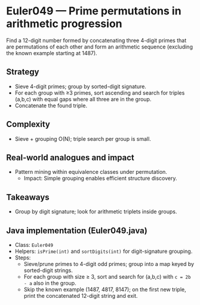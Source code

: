 # Euler049 — Prime permutations in arithmetic progression

Find a 12-digit number formed by concatenating three 4-digit primes that are permutations of each other and form an arithmetic sequence (excluding the known example starting at 1487).

## Strategy

- Sieve 4-digit primes; group by sorted-digit signature.
- For each group with ≥3 primes, sort ascending and search for triples (a,b,c) with equal gaps where all three are in the group.
- Concatenate the found triple.

## Complexity
- Sieve + grouping O(N); triple search per group is small.

## Real-world analogues and impact
- Pattern mining within equivalence classes under permutation.
  - Impact: Simple grouping enables efficient structure discovery.

## Takeaways
- Group by digit signature; look for arithmetic triplets inside groups.


## Java implementation (Euler049.java)

- Class: `Euler049`
- Helpers: `isPrime(int)` and `sortDigits(int)` for digit-signature grouping.
- Steps:
  - Sieve/prune primes to 4-digit odd primes; group into a map keyed by sorted-digit strings.
  - For each group with size ≥ 3, sort and search for (a,b,c) with `c = 2b - a` also in the group.
  - Skip the known example (1487, 4817, 8147); on the first new triple, print the concatenated 12-digit string and exit.
